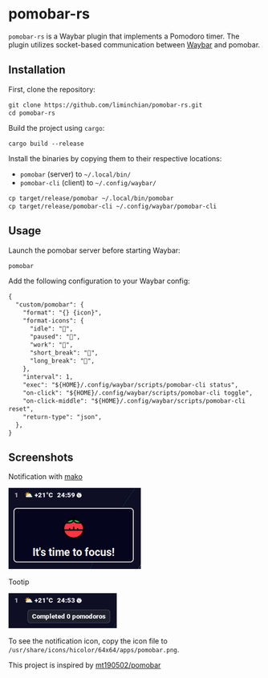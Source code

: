 # pomobar-rs

`pomobar-rs` is a Waybar plugin that implements a Pomodoro timer.
The plugin utilizes socket-based communication between [Waybar](https://github.com/Alexays/Waybar) and pomobar.

## Installation

First, clone the repository:

```shell
git clone https://github.com/liminchian/pomobar-rs.git
cd pomobar-rs
```

Build the project using `cargo`:

```shell
cargo build --release
```

Install the binaries by copying them to their respective locations:

- `pomobar` (server) to `~/.local/bin/`
- `pomobar-cli` (client) to `~/.config/waybar/`

```shell
cp target/release/pomobar ~/.local/bin/pomobar
cp target/release/pomobar-cli ~/.config/waybar/pomobar-cli
```

## Usage

Launch the pomobar server before starting Waybar:

```shell
pomobar
```

Add the following configuration to your Waybar config:

```jsonc
{
  "custom/pomobar": {
    "format": "{} {icon}",
    "format-icons": {
      "idle": "",
      "paused": "",
      "work": "",
      "short_break": "",
      "long_break": "",
    },
    "interval": 1,
    "exec": "${HOME}/.config/waybar/scripts/pomobar-cli status",
    "on-click": "${HOME}/.config/waybar/scripts/pomobar-cli toggle",
    "on-click-middle": "${HOME}/.config/waybar/scripts/pomobar-cli reset",
    "return-type": "json",
  },
}
```

## Screenshots

Notification with [mako](https://github.com/emersion/mako)

![pomobar-notification](assets/notification.png)

Tootip

![pomobar-tooltip](assets/tooltip.png)

To see the notification icon, copy the icon file to `/usr/share/icons/hicolor/64x64/apps/pomobar.png`.

This project is inspired by [mt190502/pomobar](https://github.com/mt190502/pomobar)
